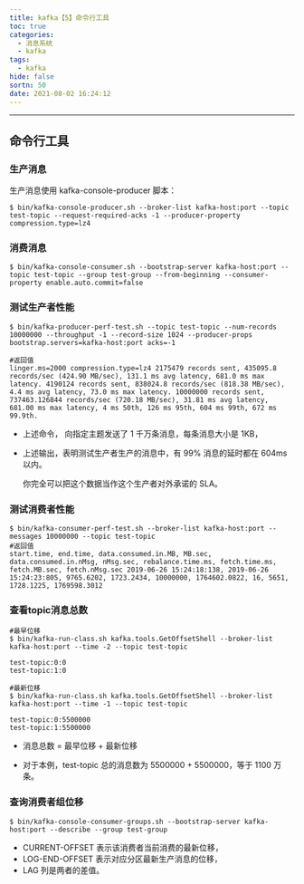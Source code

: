 ```yaml
---
title: kafka【5】命令行工具
toc: true
categories:
  - 消息系统
  - kafka
tags:
  - kafka
hide: false
sortn: 50
date: 2021-08-02 16:24:12
---
```



<!-- more -->

------



## 命令行工具

### 生产消息

生产消息使用 kafka-console-producer 脚本：


```shell
$ bin/kafka-console-producer.sh --broker-list kafka-host:port --topic test-topic --request-required-acks -1 --producer-property compression.type=lz4
```



### 消费消息

```shell
$ bin/kafka-console-consumer.sh --bootstrap-server kafka-host:port --topic test-topic --group test-group --from-beginning --consumer-property enable.auto.commit=false 
```



### 测试生产者性能

```shell
$ bin/kafka-producer-perf-test.sh --topic test-topic --num-records 10000000 --throughput -1 --record-size 1024 --producer-props bootstrap.servers=kafka-host:port acks=-1 

#返回值
linger.ms=2000 compression.type=lz4 2175479 records sent, 435095.8 records/sec (424.90 MB/sec), 131.1 ms avg latency, 681.0 ms max latency. 4190124 records sent, 838024.8 records/sec (818.38 MB/sec), 4.4 ms avg latency, 73.0 ms max latency. 10000000 records sent, 737463.126844 records/sec (720.18 MB/sec), 31.81 ms avg latency, 681.00 ms max latency, 4 ms 50th, 126 ms 95th, 604 ms 99th, 672 ms 99.9th.
```

- 上述命令， 向指定主题发送了 1 千万条消息，每条消息大小是 1KB，

- 上述输出，表明测试生产者生产的消息中，有 99% 消息的延时都在 604ms 以内。

  你完全可以把这个数据当作这个生产者对外承诺的 SLA。



### 测试消费者性能

```shell
$ bin/kafka-consumer-perf-test.sh --broker-list kafka-host:port --messages 10000000 --topic test-topic 
#返回值
start.time, end.time, data.consumed.in.MB, MB.sec, data.consumed.in.nMsg, nMsg.sec, rebalance.time.ms, fetch.time.ms, fetch.MB.sec, fetch.nMsg.sec 2019-06-26 15:24:18:138, 2019-06-26 15:24:23:805, 9765.6202, 1723.2434, 10000000, 1764602.0822, 16, 5651, 1728.1225, 1769598.3012
```



### 查看topic消息总数

```shell
#最早位移
$ bin/kafka-run-class.sh kafka.tools.GetOffsetShell --broker-list kafka-host:port --time -2 --topic test-topic
 
test-topic:0:0
test-topic:1:0

#最新位移
$ bin/kafka-run-class.sh kafka.tools.GetOffsetShell --broker-list kafka-host:port --time -1 --topic test-topic
 
test-topic:0:5500000
test-topic:1:5500000

```

- 消息总数 =  最早位移 + 最新位移

- 对于本例，test-topic 总的消息数为 5500000 + 5500000，等于 1100 万条。

  

### 查询消费者组位移

```shell
$ bin/kafka-console-consumer-groups.sh --bootstrap-server kafka-host:port --describe --group test-group
```

- CURRENT-OFFSET 表示该消费者当前消费的最新位移，
- LOG-END-OFFSET 表示对应分区最新生产消息的位移，
- LAG 列是两者的差值。
